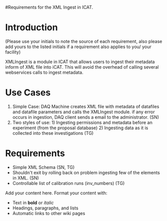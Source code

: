 #Requirements for the XML Ingest in ICAT.

# Introduction #

(Please use your initials to note the source of each requirement, also please add yours to the listed initials if a requirement also applies to you/ your facility)

XMLIngest is a module in ICAT that allows users to ingest their metadata inform of XML file into iCAT. This will avoid the overhead of calling several webservices calls to ingest metadata.

# Use Cases #
  1. Simple Case: DAQ Machine creates XML file with metadata of datafiles and datafile parameters and calls the XMLIngest module. if any error occurs in ingestion, DAQ client sends a email to the administrator. (SN)
  1. Two styles of use: 1) Ingesting permissions and metadata before an experiment (from the proposal database) 2) Ingesting data as it is collected into these investigations (TG)

# Requirements #
  * Simple XML Schema (SN, TG)
  * Shouldn't exit by rolling back on problem ingesting few of the elements in XML. (SN)
  * Controllable list of calibration runs (inv\_numbers) (TG)

Add your content here.  Format your content with:
  * Text in **bold** or _italic_
  * Headings, paragraphs, and lists
  * Automatic links to other wiki pages